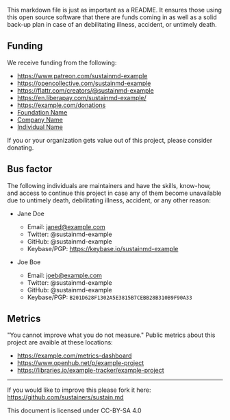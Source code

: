 This markdown file is just as important as a README. It ensures those using this open source software that there are funds coming in as well as a solid back-up plan in case of an debilitating illness, accident, or untimely death.

## Funding
We receive funding from the following:

* https://www.patreon.com/sustainmd-example
* https://opencollective.com/sustainmd-example
* https://flattr.com/creators/@sustainmd-example
* https://en.liberapay.com/sustainmd-example/
* https://example.com/donations
* [Foundation Name](https://example.com/foundation-url)
* [Company Name](https://example.com/company-url)
* [Individual Name](https://example.com/individual-url)

If you or your organization gets value out of this project, please consider donating.

## Bus factor
The following individuals are maintainers and have the skills, know-how, and access to continue this project in case any of them become unavailable due to untimely death, debilitating illness, accident, or any other reason:

* Jane Doe
  * Email: janed@example.com
  * Twitter: @sustainmd-example
  * GitHub: @sustainmd-example
  * Keybase/PGP: https://keybase.io/sustainmd-example


* Joe Boe
  * Email: joeb@example.com
  * Twitter: @sustainmd-example
  * GitHub: @sustainmd-example
  * Keybase/PGP: `B201D628F1302A5E3815B7CEBB28B310B9F90A33`

## Metrics
"You cannot improve what you do not measure." 
Public metrics about this project are avaible at these locations:

* https://example.com/metrics-dashboard
* https://www.openhub.net/p/example-project
* https://libraries.io/example-tracker/example-project



---

If you would like to improve this please fork it here: https://github.com/sustainers/sustain.md

This document is licensed under CC-BY-SA 4.0
